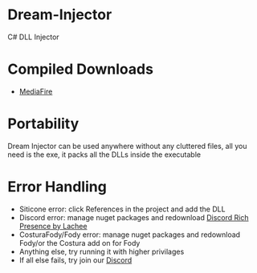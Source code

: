 # Dream-Injector
C# DLL Injector

# Compiled Downloads
* [MediaFire](https://www.mediafire.com/file/yj5eey7a4qq0c5p/Release1.1.rar/file)

# Portability
Dream Injector can be used anywhere without any cluttered files, all you need is the exe, it packs all the DLLs inside the executable

# Error Handling
* Siticone error: click References in the project and add the DLL
* Discord error: manage nuget packages and redownload [Discord Rich Presence by Lachee](https://github.com/Lachee/discord-rpc-csharp)
* CosturaFody/Fody error: manage nuget packages and redownload Fody/or the Costura add on for Fody
* Anything else, try running it with higher privilages
* If all else fails, try join our [Discord](https://discord.gg/SpRYUvDDfy)

